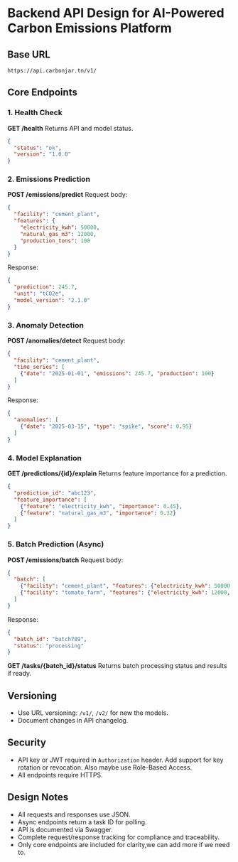 # Backend API Design for AI-Powered Carbon Emissions Platform


## Base URL
```
https://api.carbonjar.tn/v1/
```

## Core Endpoints

### 1. Health Check

**GET /health**
Returns API and model status.
```json
{
  "status": "ok",
  "version": "1.0.0"
}
```

### 2. Emissions Prediction

**POST /emissions/predict**
Request body:
```json
{
  "facility": "cement_plant",
  "features": {
    "electricity_kwh": 50000,
    "natural_gas_m3": 12000,
    "production_tons": 100
  }
}
```
Response:
```json
{
  "prediction": 245.7,
  "unit": "tCO2e",
  "model_version": "2.1.0"
}
```

### 3. Anomaly Detection

**POST /anomalies/detect**
Request body:
```json
{
  "facility": "cement_plant",
  "time_series": [
    {"date": "2025-01-01", "emissions": 245.7, "production": 100}
  ]
}
```
Response:
```json
{
  "anomalies": [
    {"date": "2025-03-15", "type": "spike", "score": 0.95}
  ]
}
```

### 4. Model Explanation

**GET /predictions/{id}/explain**
Returns feature importance for a prediction.
```json
{
  "prediction_id": "abc123",
  "feature_importance": [
    {"feature": "electricity_kwh", "importance": 0.45},
    {"feature": "natural_gas_m3", "importance": 0.32}
  ]
}
```

### 5. Batch Prediction (Async)

**POST /emissions/batch**
Request body:
```json
{
  "batch": [
    {"facility": "cement_plant", "features": {"electricity_kwh": 50000, "production_tons": 100}},
    {"facility": "tomato_farm", "features": {"electricity_kwh": 12000, "production_tons": 20}}
  ]
}
```
Response:
```json
{
  "batch_id": "batch789",
  "status": "processing"
}
```

**GET /tasks/{batch_id}/status**
Returns batch processing status and results if ready.

## Versioning
- Use URL versioning: `/v1/`, `/v2/` for new the models.
- Document changes in API changelog.

## Security
- API key or JWT required in `Authorization` header. Add support for key rotation or revocation. Also maybe use Role-Based Access.
- All endpoints require HTTPS.

## Design Notes
- All requests and responses use JSON.
- Async endpoints return a task ID for polling.
- API is documented  via Swagger.
- Complete request/response tracking for compliance and traceability.
- Only core endpoints are included for clarity,we can add more if we need to.

